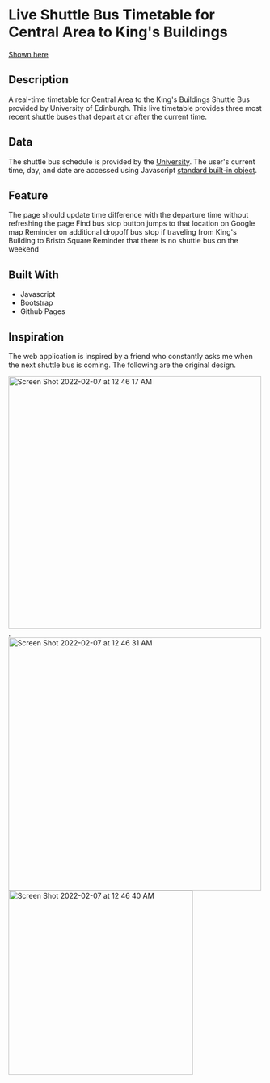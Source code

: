 # Live Shuttle Bus Timetable for Central Area to King's Buildings

[Shown here][1]

## Description
A real-time timetable for Central Area to the King's Buildings Shuttle Bus provided by University of Edinburgh.
This live timetable provides three most recent shuttle buses that depart at or after the current time.

## Data
The shuttle bus schedule is provided by the [University][2].
The user's current time, day, and date are accessed using Javascript [standard built-in object][3]. 

## Feature
The page should update time difference with the departure time without refreshing the page
Find bus stop button jumps to that location on Google map
Reminder on additional dropoff bus stop if traveling from King's Building to Bristo Square
Reminder that there is no shuttle bus on the weekend

## Built With
- Javascript
- Bootstrap
- Github Pages

## Inspiration
The web application is inspired by a friend who constantly asks me when the next shuttle bus is coming.
The following are the original design.

<img width="500" alt="Screen Shot 2022-02-07 at 12 46 17 AM" src="https://user-images.githubusercontent.com/65585519/152709123-7dd9ff5f-4be9-4966-8871-bf8ce9c10ad2.png">. <img width="500" alt="Screen Shot 2022-02-07 at 12 46 31 AM" src="https://user-images.githubusercontent.com/65585519/152709128-03fb4257-78dd-42a2-b0e9-e0a3af029f97.png"><img width="365" alt="Screen Shot 2022-02-07 at 12 46 40 AM" src="https://user-images.githubusercontent.com/65585519/152709132-2682a5db-5520-42af-aa8a-403ca4988d8e.png">


[1]: https://guifuliu.github.io/shuttlebus_timetable/
[2]: https://www.ed.ac.uk/transport/public-transport/buses/shuttle-bus
[3]: https://developer.mozilla.org/en-US/docs/Web/JavaScript/Reference/Global_Objects/Date/setDate
